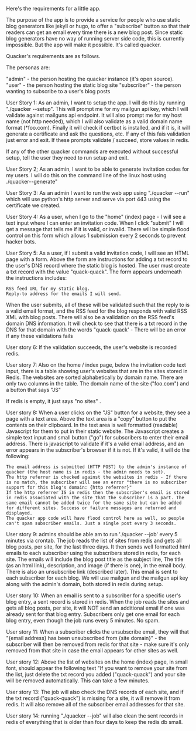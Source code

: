 Here's the requirements for a little app. 

The purpose of the app is to provide a service for people who use static blog generators like jekyll or hugo, to offer a "subscribe" button so that their readers can get an email every time there is a new blog post. Since static blog generators have no way of running server side code, this is currently impossible. But the app will make it possible. It's called quacker.

Quacker's requirements are as follows.

The personas are:

"admin" - the person hosting the quacker instance (it's open source).
"user" - the person hosting the static blog site
"subscriber" - the person wanting to subscribe to a user's blog posts

User Story 1: As an admin, I want to setup the app. I will do this by running "./quacker --setup". This will prompt me for my mailgun api key, which I will validate against mailguns api endpoint. It will also prompt me for my host name (not http needed), which I will also validate as a valid domain name format (*foo.com). Finally it will check if certbot is installed, and if it is, it will generate a certificate and ask the questions, etc. If any of this fais validation just error and exit. If these prompts validate / succeed, store values in redis.

If any of the other quacker commands are executed without successful setup, tell the user they need to run setup and exit.

User Story 2; As an admin, I want to be able to generate invitation codes for my users. I will do this on the command line of the linux host using ./quacker--generate"

User Story 3: As an admin I want to run the web app using "./quacker --run" which will use python's http server and serve via port 443 using the certificate we created.

User Story 4: As a user, when I go to the "home" (index) page - I will see a text input where I can enter an invitation code. When I click "submit" I will get a message that tells me if it is valid, or invalid. There will be simple flood control on this form which allows 1 submission every 2 seconds to prevent hacker bots.

User Story 5: As a user, if I submit a valid invitation code, I will see an HTML page with a form. Above the form are instructions for adding a txt record to the user's DNS record where the static blog is hosted. The user must create a txt record with the value "quack-quack". The form appears underneath the instructions includes:

    RSS feed URL for my static blog.
    Reply-to address for the emails I will send.

When the user submits, all of these will be validated such that the reply to is a valid email format, and the RSS feed for the blog responds with valid RSS XML with blog posts. There will also be a validation on the RSS feed's domain DNS information. It will check to see that there is a txt record in the DNS for that domain with the words "quack-quack' - There will be an error if any these validations fails

User story 6: If the validation succeeds, the user's website is recorded redis.

User story 7: Also on the home / index page, below the invitation code text input, there is a table showing user's websites that are in the sites stored in Redis. The websites are sorted alphabetically by domain name. There are only two columns in the table. The domain name of the site ("foo.com") and a button that says "JS"

If redis is empty, it just says "no sites" .

User story 8: When a user clicks on the "JS" button for a website, they see a page with a text area. Above the text area is a "copy" button to put the contents on their clipboard. In the text area is well formatted (readable) Javascript for them to put in their static website. The Javascript creates a simple text input and small button ("go") for subscribers to enter their email address. There is javascript to validate if it's a valid email address, and an error appears in the subscriber's browser if it is not. If it's valid, it will do the following:

    The email address is submitted (HTTP POST) to the admin's instance of quacker (the host name is in redis - the admin needs to set).
    The http referrer is checked against the websites in redis - If there is no match, the subscriber will see an error "there is no subscriber support for this blog's domain: {http referrer}"
    If the http referrer IS in redis then the subscriber's email is stored in redis associated with the site that the subscriber is a part. The same email cannot be added twice for the same site but can be added for different sites. Success or failure messages are returned and displayed.
    The quacker app code will have flood control here as well, so people can't spam subscriber emails. Just a single post every 3 seconds.


User story 9: admins should be able am to run './quacker --job' every 5 minutes via crontab. The job reads the list of sites from redis and gets all blog posts, per site, for the last three days. It then sends well formatted html emails to each subscriber using the subscribers stored in redis, for each site. The emails will include the blog post title as the subject line, The title (as an html link), description, and image (if there is one), in the email body. There is also an unsubscribe link (described later). This email is sent to each subscriber for each blog. We will use mailgun and the mailgun api key along with the admin's domain, both stored in redis during setup.

User story 10: When an email is sent to a subscriber for a specific user's blog entry, a sent record is stored in redis. When the job reads the sites and gets all blog posts, per site, it will NOT send an additional email if one was already sent for that blog entry. Subscribers only get one email for each blog entry, even though the job runs every 5 minutes. No spam.

User story 11: When a subscriber clicks the unsubscribe email, they will that "{email address} has been unsubscribed from {site domain}" - the subscriber will then be removed from redis for that site - make sure it's only removed from that site in case the email appears for other sites as well.

User story 12: Above the list of websites on the home (index) page, in small font, should appear the following text "If you want to remove your site from the list, just delete the txt record you added ("quack-quack") and your site will be removed automatically. This can take a few minutes.

User story 13: The job will also check the DNS records of each site, and if the txt record ("quack-quack") is missing for a site, it will remove it from redis. It will also remove all of the subscriber email addresses for that site.

User story 14: running "./quacker --job" will also clean the sent records in redis of everything that is older than four days to keep the redis db small.
